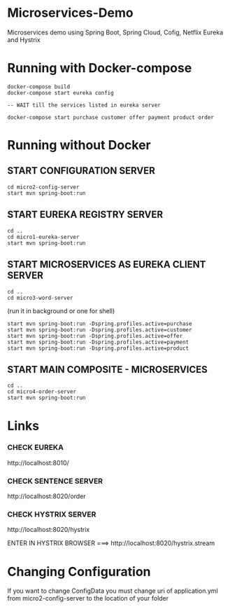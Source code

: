 # Microservices-Demo
Microservices demo using Spring Boot, Spring Cloud, Cofig, Netflix Eureka and Hystrix

# Running with Docker-compose
```
docker-compose build
docker-compose start eureka config

-- WAIT till the services listed in eureka server

docker-compose start purchase customer offer payment product order

```

# Running without Docker
## START CONFIGURATION SERVER
```
cd micro2-config-server
start mvn spring-boot:run
```
## START EUREKA REGISTRY SERVER
```
cd ..
cd micro1-eureka-server
start mvn spring-boot:run
```
## START MICROSERVICES AS EUREKA CLIENT SERVER ######
```
cd ..
cd micro3-word-server
```
(run it in background or one for shell)

```
start mvn spring-boot:run -Dspring.profiles.active=purchase
start mvn spring-boot:run -Dspring.profiles.active=customer
start mvn spring-boot:run -Dspring.profiles.active=offer
start mvn spring-boot:run -Dspring.profiles.active=payment
start mvn spring-boot:run -Dspring.profiles.active=product
```

## START MAIN COMPOSITE - MICROSERVICES

```
cd ..
cd micro4-order-server
start mvn spring-boot:run
```

# Links
### CHECK EUREKA

http://localhost:8010/

### CHECK SENTENCE SERVER

http://localhost:8020/order

### CHECK HYSTRIX SERVER

http://localhost:8020/hystrix

ENTER IN HYSTRIX BROWSER ===> http://localhost:8020/hystrix.stream

# Changing Configuration

If you want to change ConfigData you must change uri of application.yml from micro2-config-server to the location of your folder


